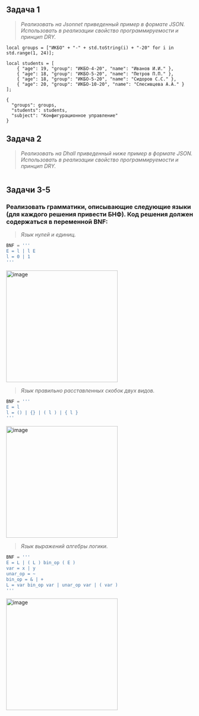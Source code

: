 ## Задача 1
> _Реализовать на Jsonnet приведенный пример в формате JSON. Использовать в реализации свойство программируемости и принцип DRY._

```jsonnet
local groups = ["ИКБО" + "-" + std.toString(i) + "-20" for i in std.range(1, 24)];

local students = [
    { "age": 19, "group": "ИКБО-4-20", "name": "Иванов И.И." },
    { "age": 18, "group": "ИКБО-5-20", "name": "Петров П.П." },
    { "age": 18, "group": "ИКБО-5-20", "name": "Сидоров С.С." },
    { "age": 20, "group": "ИКБО-10-20", "name": "Cпесивцева А.А." }  
];

{
  "groups": groups,
  "students": students,
  "subject": "Конфигурационное управление"
}
```

## Задача 2
> _Реализовать на Dhall приведенный ниже пример в формате JSON. Использовать в реализации свойство программируемости и принцип DRY._

```

```

## Задачи 3-5
### Реализовать грамматики, описывающие следующие языки (для каждого решения привести БНФ). Код решения должен содержаться в переменной BNF:
> _Язык нулей и единиц._

```py
BNF = '''
E = l | l E
l = 0 | 1 
'''
```
<img width="300" alt="image" src="https://github.com/user-attachments/assets/82964706-d28f-441f-b47a-529b6db19e04">



> _Язык правильно расставленных скобок двух видов._

```py
BNF = '''
E = l 
l = () | {} | ( l ) | { l }
'''
```
<img width="300" alt="image" src="https://github.com/user-attachments/assets/87ea90e9-e814-404f-8b25-69620a74b21a">



> _Язык выражений алгебры логики._

```py
BNF = '''
E = L | ( L ) bin_op ( E )
var = x | y
unar_op = ~
bin_op = & | +
L = var bin_op var | unar_op var | ( var ) 
'''
```
<img width="300" alt="image" src="https://github.com/user-attachments/assets/ccbeb2bf-e41c-40bd-a49d-423fe4f50522">

